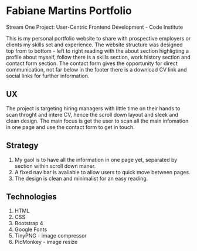 
# Fabiane Martins Portfolio

Stream One Project: User-Centric Frontend Development - Code Institute 

This is my personal portfolio website to share with prospective employers or clients my skills set and experience. The website structure was designed top from to bottom - left to right reading with the about section highligting a profile about myself, follow there is a skills section, work history section and contact form section.
The contact form gives the opportunity for direct communication, not far below in the footer there is a download CV link and social links for further information.

## UX
The project is targeting hiring managers with little time on their hands to scan throght and intere CV, hence the scroll down layout and sleek and clean design. The main focus is get the user to scan all the main infomation in one page and use the contact form to get in touch. 

## Strategy

1. My gaol is to have all the information in one page yet, separated by section within scroll down maner.
2. A fixed nav bar is avaliable to allow users to quick move between pages.
3. The design is clean and minimalist for an easy reading.

## Technologies

1. HTML
2. CSS
3. Bootstrap 4
4. Google Fonts
5. TinyPNG - image compressor
6. PicMonkey - image resize